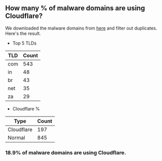 ## How many % of malware domains are using Cloudflare?


We downloaded the malware domains from [here](https://urlhaus.abuse.ch) and filter out duplicates.
Here's the result.


[//]: # (start replacement)


- Top 5 TLDs

| TLD | Count |
| --- | --- |
| com | 543 |
| in | 48 |
| br | 43 |
| net | 35 |
| za | 29 |


- Cloudflare %

| Type | Count |
| --- | --- |
| Cloudflare | 197 |
| Normal | 845 |


### 18.9% of malware domains are using Cloudflare.